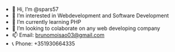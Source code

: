 - 👋 Hi, I’m @spars57
- 👀 I’m interested in Webdevelopment and Software Development
- 🌱 I’m currently learning PHP
- 💞️ I’m looking to colaborate on any web developing company
- 📫 Email: brunomoisao03@gmail.com 
- 📞 Phone: +351930664335

<!---
spars57/spars57 is a ✨ special ✨ repository because its `README.md` (this file) appears on your GitHub profile.
You can click the Preview link to take a look at your changes.
--->
